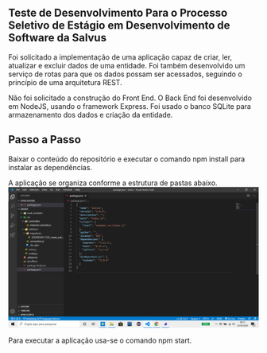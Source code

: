 ## Teste de Desenvolvimento Para o Processo Seletivo de Estágio em Desenvolvimento de Software da Salvus

Foi solicitado a implementação de uma aplicação capaz de criar, ler, atualizar e excluir dados de uma entidade. Foi também desenvolvido um serviço de rotas para que os dados possam ser acessados, seguindo o princípio de uma arquitetura REST.

Não foi solicitado a construção do Front End. O Back End foi desenvolvido em NodeJS, usando o framework Express. Foi usado o banco SQLite para armazenamento dos dados e criação da entidade.

## Passo a Passo

Baixar o conteúdo do repositório e executar o comando npm install para instalar as dependências.

A aplicação se organiza conforme a estrutura de pastas abaixo.
<img src="./img/01.png">

Para executar a aplicação usa-se o comando npm start. 


